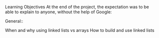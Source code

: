Learning Objectives
At the end of the project, the  expectation was  to be able to explain to anyone, without the help of Google:

General::

When and why using linked lists vs arrays
How to build and use linked lists
